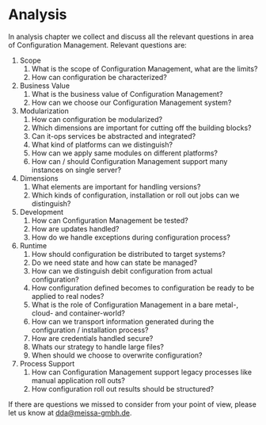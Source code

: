 # Analysis

In analysis chapter we collect and discuss all the relevant questions in area of Configuration Management. Relevant questions are:

1. Scope 
    1. What is the scope of Configuration Management, what are the limits?
    2. How can configuration be characterized?
2. Business Value
    1. What is the business value of Configuration Management?
    2. How can we choose our Configuration Management system?
3. Modularization
    1. How can configuration be modularized?
    2. Which dimensions are important for cutting off the building blocks?
    3. Can it-ops services be abstracted and integrated?
    4. What kind of platforms can we distinguish?
    5. How can we apply same modules on different platforms?
    6. How can / should Configuration Management support many instances on single server?
4. Dimensions
    1. What elements are important for handling versions?
    2. Which kinds of configuration, installation or roll out jobs can we distinguish?
5. Development
    1. How can Configuration Management be tested?
    2. How are updates handled?
    3. How do we handle exceptions during configuration process?
6. Runtime
    1. How should configuration be distributed to target systems?
    2. Do we need state and how can state be managed?
    3. How can we distinguish debit configuration from actual configuration?
    4. How configuration defined becomes to configuration be ready to be applied to real nodes?
    5. What is the role of Configuration Management in a bare metal-, cloud- and container-world?
    6. How can we transport information generated during the configuration / installation process?
    7. How are credentials handled secure?
    8. Whats our strategy to handle large files?
    9. When should we choose to overwrite configuration?
7. Process Support
    1. How can Configuration Management support legacy processes like manual application roll outs?
    2. How configuration roll out results should be structured?





If there are questions we missed to consider from your point of view, please let us know at [dda@meissa-gmbh.de](mailto:dda@meissa-gmbh.de).


